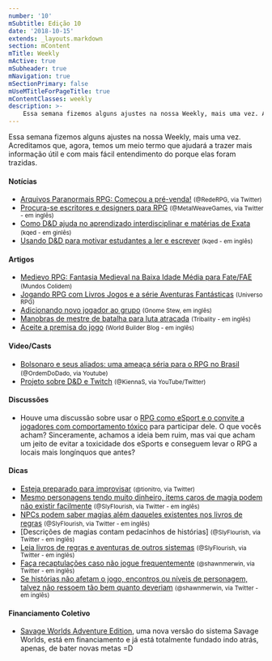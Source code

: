 ```yaml
---
number: '10'
mSubtitle: Edição 10
date: '2018-10-15'
extends: _layouts.markdown
section: mContent
mTitle: Weekly
mActive: true
mSubheader: true
mNavigation: true
mSectionPrimary: false
mUseMTitleForPageTitle: true
mContentClasses: weekly
description: >-
    Essa semana fizemos alguns ajustes na nossa Weekly, mais uma vez. Acreditamos que, agora, temos um meio termo que ajudará a trazer mais informação útil e com mais fácil entendimento do porque elas foram trazidas.
---
```


Essa semana fizemos alguns ajustes na nossa Weekly, mais uma vez. Acreditamos que, agora, temos um meio termo que ajudará a trazer mais informação útil e com mais fácil entendimento do porque elas foram trazidas.

#### Notícias

- [Arquivos Paranormais RPG: Começou a pré-venda!] <small>(@RedeRPG, via Twitter)</small>
- [Procura-se escritores e designers para RPG] <small>(@MetalWeaveGames, via Twitter - em inglês)</small>
- [Como D&D ajuda no aprendizado interdisciplinar e matérias de Exata] <small>(kqed - em ginlês)</small>
- [Usando D&D para motivar estudantes a ler e escrever] <small>(kqed - em inglês)</small>

#### Artigos

- [Medievo RPG: Fantasia Medieval na Baixa Idade Média para Fate/FAE] <small>(Mundos Colidem)</small>
- [Jogando RPG com Livros Jogos e a série Aventuras Fantásticas] <small>(Universo RPG)</small>
- [Adicionando novo jogador ao grupo] <small>(Gnome Stew, em inglês)</small>
- [Manobras de mestre de batalha para luta atracada] <small>(Tribality - em inglês)</small>
- [Aceite a premisa do jogo] <small>(World Builder Blog - em inglês)</small>

#### Video/Casts

- [Bolsonaro e seus aliados: uma ameaça séria para o RPG no Brasil] <small>(@OrdemDoDado, via Youtube)</small>
- [Projeto sobre D&D e Twitch] <small>(@KiennaS, via YouTube/Twitter)</small>

#### Discussões

- Houve uma discussão sobre usar o [RPG como eSport e o convite a jogadores com comportamento tóxico] para participar dele. O que vocês acham? Sinceramente, achamos a ideia bem ruim, mas vai que acham um jeito de evitar a toxicidade dos eSports e conseguem levar o RPG a locais mais longínquos que antes?

#### Dicas

- [Esteja preparado para improvisar] <small>(@tionitro, via Twitter)</small>
- [Mesmo personagens tendo muito dinheiro, items caros de magia podem não existir facilmente] <small>(@SlyFlourish, via Twitter - em inglês)</small>
- [NPCs podem saber magias além daqueles existentes nos livros de regras] <small>(@SlyFlourish, via Twitter - em inglês)</small>
- [Descrições de magias contam pedacinhos de histórias] <small>(@SlyFlourish, via Twitter - em inglês)</small>
- [Leia livros de regras e aventuras de outros sistemas] <small>(@SlyFlourish, via Twitter - em inglês)</small>
- [Faça recaptulações caso não jogue frequentemente] <small>(@shawnmerwin, via Twitter - em inglês)</small>
- [Se histórias não afetam o jogo, encontros ou níveis de personagem, talvez não ressoem tão bem quanto deveriam] <small>(@shawnmerwin, via Twitter - em inglês)</small>

#### Financiamento Coletivo

- [Savage Worlds Adventure Edition], uma nova versão do sistema Savage Worlds, está em financiamento e já está totalmente fundado indo atrás, apenas, de bater novas metas =D

[Esteja preparado para improvisar]: https://twitter.com/tionitro/status/1053760439698550784
[Mesmo personagens tendo muito dinheiro, items caros de magia podem não existir facilmente]: http://twitter.com/SlyFlourish/status/1053711253842071552
[NPCs podem saber magias além daqueles existentes nos livros de regras]: https://twitter.com/SlyFlourish/status/1053333807569494016
[Descrições de magias conta a história da magia em si]: https://twitter.com/SlyFlourish/status/1052956339251625986
[Leia livros de regras e aventuras de outros sistemas]: https://twitter.com/SlyFlourish/status/1052231569069490177
[Faça recaptulações caso não jogue frequentemente]: https://twitter.com/shawnmerwin/status/1053350363624062976
[Se histórias não afetam o jogo, encontros ou níveis de personagem, talvez não ressoem tão bem quanto deveriam]: https://twitter.com/shawnmerwin/status/1052965971315572736
[Bolsonaro e seus aliados: uma ameaça séria para o RPG no Brasil]: https://www.youtube.com/watch?v=aPhRlxfL3c0
[Projeto sobre D&D e Twitch]: https://www.youtube.com/watch?v=gy--K1PMUe0
[Savage Worlds Adventure Edition]: https://www.kickstarter.com/projects/545820095/savage-worlds-adventure-edition
[Procura-se escritores e designers para RPG]: https://twitter.com/MetalWeaveGames/status/1052674006787096576
[Arquivos Paranormais RPG: Começou a pré-venda!]: https://www.rederpg.com.br/2018/10/18/arquivos-paranormais-rpg-comecou-pre-venda/
[Como D&D ajuda no aprendizado interdisciplinar e matérias de Exata]: https://www.kqed.org/mindshift/51790/how-dungeons-dragons-primes-students-for-interdisciplinary-learning-including-stem
[Usando D&D para motivar estudantes a ler e escrever]: https://www.kqed.org/mindshift/51787/leveraging-the-lore-of-dungeons-and-dragons-to-motivate-students-to-read-and-write
[RPG como eSport e o convite a jogadores com comportamento tóxico]: https://twitter.com/SlyFlourish/status/1053411315723763714
[Medievo RPG: Fantasia Medieval na Baixa Idade Média para Fate/FAE]: https://mundoscolidem.com.br/medievo-fate/
[Jogando RPG com Livros Jogos e a série Aventuras Fantásticas]: https://universorpg.com/bau-do-mestre/dicas/jogando-rpg-com-livros-jogos-e-a-serie-aventuras-fantasticas/
[Adicionando novo jogador ao grupo]: https://gnomestew.com/game-mastering/adding-a-new-player-to-your-stew/
[Manobras de mestre de batalha para luta atracada]: https://www.tribality.com/2018/10/17/battle-master-maneuvers-for-grappling/
[Aceite a premisa do jogo]: https://worldbuilderblog.me/2018/10/18/accept-the-premise/
